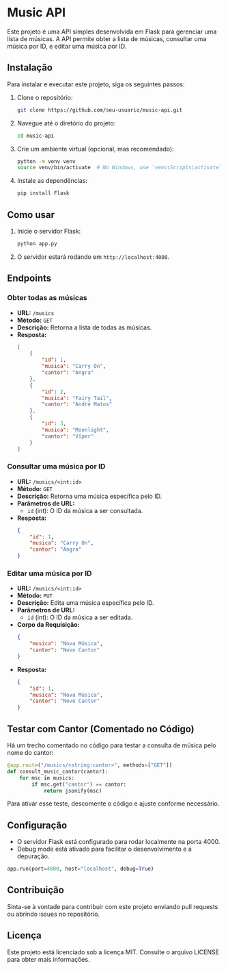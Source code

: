 # Music API

Este projeto é uma API simples desenvolvida em Flask para gerenciar uma lista de músicas. A API permite obter a lista de músicas, consultar uma música por ID, e editar uma música por ID.

## Instalação

Para instalar e executar este projeto, siga os seguintes passos:

1. Clone o repositório:
    ```bash
    git clone https://github.com/seu-usuario/music-api.git
    ```
2. Navegue até o diretório do projeto:
    ```bash
    cd music-api
    ```
3. Crie um ambiente virtual (opcional, mas recomendado):
    ```bash
    python -m venv venv
    source venv/bin/activate  # No Windows, use `venv\Scripts\activate`
    ```
4. Instale as dependências:
    ```bash
    pip install Flask
    ```

## Como usar

1. Inicie o servidor Flask:
    ```bash
    python app.py
    ```
2. O servidor estará rodando em `http://localhost:4000`.

## Endpoints

### Obter todas as músicas

- **URL:** `/musics`
- **Método:** `GET`
- **Descrição:** Retorna a lista de todas as músicas.
- **Resposta:**
    ```json
    [
        { 
            "id": 1,
            "musica": "Carry On",
            "cantor": "Angra"
        },
        { 
            "id": 2,
            "musica": "Fairy Tail",
            "cantor": "André Matos"
        },
        {   
            "id": 3,
            "musica": "Moonlight",
            "cantor": "Víper"
        }
    ]
    ```

### Consultar uma música por ID

- **URL:** `/musics/<int:id>`
- **Método:** `GET`
- **Descrição:** Retorna uma música específica pelo ID.
- **Parâmetros de URL:**
    - `id` (int): O ID da música a ser consultada.
- **Resposta:**
    ```json
    {
        "id": 1,
        "musica": "Carry On",
        "cantor": "Angra"
    }
    ```

### Editar uma música por ID

- **URL:** `/musics/<int:id>`
- **Método:** `PUT`
- **Descrição:** Edita uma música específica pelo ID.
- **Parâmetros de URL:**
    - `id` (int): O ID da música a ser editada.
- **Corpo da Requisição:**
    ```json
    {
        "musica": "Nova Música",
        "cantor": "Novo Cantor"
    }
    ```
- **Resposta:**
    ```json
    {
        "id": 1,
        "musica": "Nova Música",
        "cantor": "Novo Cantor"
    }
    ```

## Testar com Cantor (Comentado no Código)

Há um trecho comentado no código para testar a consulta de música pelo nome do cantor:

```python
@app.route("/musics/<string:cantor>", methods=["GET"])
def consult_music_cantor(cantor):
    for msc in musics:
        if msc.get("cantor") == cantor:
            return jsonify(msc)
```

Para ativar esse teste, descomente o código e ajuste conforme necessário.

## Configuração

- O servidor Flask está configurado para rodar localmente na porta 4000.
- Debug mode está ativado para facilitar o desenvolvimento e a depuração.

```python
app.run(port=4000, host="localhost", debug=True)
```

## Contribuição

Sinta-se à vontade para contribuir com este projeto enviando pull requests ou abrindo issues no repositório.

## Licença

Este projeto está licenciado sob a licença MIT. Consulte o arquivo LICENSE para obter mais informações.